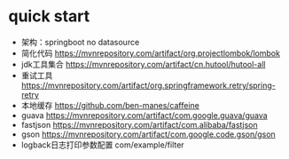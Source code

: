 # quick start
- 架构：springboot no datasource
- 简化代码 https://mvnrepository.com/artifact/org.projectlombok/lombok
- jdk工具集合 https://mvnrepository.com/artifact/cn.hutool/hutool-all 
- 重试工具 https://mvnrepository.com/artifact/org.springframework.retry/spring-retry
- 本地缓存 https://github.com/ben-manes/caffeine
- guava https://mvnrepository.com/artifact/com.google.guava/guava
- fastjson https://mvnrepository.com/artifact/com.alibaba/fastjson
- gson https://mvnrepository.com/artifact/com.google.code.gson/gson
- logback日志打印参数配置 com/example/filter